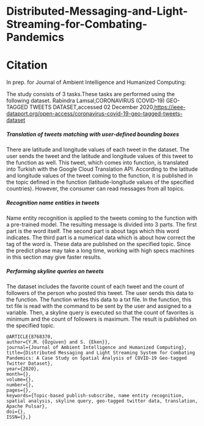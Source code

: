 # Distributed-Messaging-and-Light-Streaming-for-Combating-Pandemics


# Citation

In prep. for Journal of Ambient Intelligence and Humanized Computing:

The study consists of 3 tasks.These tasks are performed using the following dataset.
Rabindra Lamsal,CORONAVIRUS (COVID-19) GEO-TAGGED TWEETS DATASET,accessed 02 December 2020,https://ieee-dataport.org/open-access/coronavirus-covid-19-geo-tagged-tweets-dataset

##### Translation of tweets matching with user-defined bounding boxes
There are latitude and longitude values of each tweet in the dataset. The user sends the tweet and the latitude and longitude values of this tweet to the function as well. This tweet, which comes into function, is translated into Turkish with the Google Cloud Translation API. According to the latitude and longitude values of the tweet coming to the function, it is published in the topic defined in the function (latitude-longitude values of the specified countries). However, the consumer can read messages from all topics.

##### Recognition name entities in tweets
Name entity recognition is applied to the tweets coming to the function with a pre-trained model. The resulting message is divided into 3 parts. 
The first part is the word itself. The second part is about tags which this word indicates. The third part is a numerical data which is about how correct the tag of the word is. These data are published on the specified topic. Since the predict phase may take a long time, working with high specs machines in this section may give faster results.

##### Performing skyline queries on tweets
The dataset includes the favorite count of each tweet and the count of followers of the person who posted this tweet. The user sends this data to the function. The function writes this data to a txt file. In the function, this txt file is read with the command to be sent by the user and assigned to a variable. Then, a skyline query is executed so that the count of favorites is minimum and the count of followers is maximum. The result is published on the specified topic.


    @ARTICLE{8768370,
    author={Y.M. {Özgüven} and S. {Eken}},
    journal={Journal of Ambient Intelligence and Humanized Computing},
    title={Distributed Messaging and Light Streaming System for Combating Pandemics: A Case Study on Spatial Analysis of COVID-19 Geo-tagged Twitter Dataset},
    year={2020},
    month={},
    volume={},
    number={},
    pages={},
    keywords={Topic-based publish-subscribe, name entity recognition, spatial analysis, skyline query, geo-tagged twitter data, translation, Apache Pulsar},
    doi={},
    ISSN={},}
